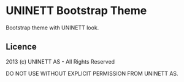 UNINETT Bootstrap Theme
=======================

Bootstrap theme with UNINETT look.

## Licence


2013 (c) UNINETT AS - All Rights Reserved

DO NOT USE WITHOUT EXPLICIT PERMISSION FROM UNINETT AS.

